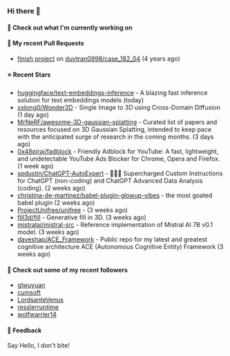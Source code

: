 ### Hi there 👋

#### 👷 Check out what I'm currently working on

#### 🔨 My recent Pull Requests

- [finish project](https://github.com/duytran0998/case_182_04/pull/1) on [duytran0998/case_182_04](https://github.com/duytran0998/case_182_04) (4 years ago)

#### ⭐ Recent Stars

- [huggingface/text-embeddings-inference](https://github.com/huggingface/text-embeddings-inference) - A blazing fast inference solution for text embeddings models (today)
- [xxlong0/Wonder3D](https://github.com/xxlong0/Wonder3D) - Single Image to 3D using Cross-Domain Diffusion (1 day ago)
- [MrNeRF/awesome-3D-gaussian-splatting](https://github.com/MrNeRF/awesome-3D-gaussian-splatting) - Curated list of papers and resources focused on 3D Gaussian Splatting, intended to keep pace with the anticipated surge of research in the coming months. (3 days ago)
- [0x48piraj/fadblock](https://github.com/0x48piraj/fadblock) - Friendly Adblock for YouTube: A fast, lightweight, and undetectable YouTube Ads Blocker for Chrome, Opera and Firefox. (1 week ago)
- [spdustin/ChatGPT-AutoExpert](https://github.com/spdustin/ChatGPT-AutoExpert) - 🚀🧠💬 Supercharged Custom Instructions for ChatGPT (non-coding) and ChatGPT Advanced Data Analysis (coding).  (2 weeks ago)
- [christina-de-martinez/babel-plugin-glowup-vibes](https://github.com/christina-de-martinez/babel-plugin-glowup-vibes) - the most goated babel plugin (2 weeks ago)
- [ProjectUnifree/unifree](https://github.com/ProjectUnifree/unifree) -  (3 weeks ago)
- [fill3d/fill](https://github.com/fill3d/fill) - Generative fill in 3D. (3 weeks ago)
- [mistralai/mistral-src](https://github.com/mistralai/mistral-src) - Reference implementation of Mistral AI 7B v0.1 model. (3 weeks ago)
- [daveshap/ACE_Framework](https://github.com/daveshap/ACE_Framework) - Public repo for my latest and greatest cognitive architecture ACE (Autonomous Cognitive Entity) Framework (3 weeks ago)

#### 👯 Check out some of my recent followers

- [glwuyuan](https://github.com/glwuyuan)
- [cumsoft](https://github.com/cumsoft)
- [LordsanteVenus](https://github.com/LordsanteVenus)
- [resslerruntime](https://github.com/resslerruntime)
- [wolfwarrier14](https://github.com/wolfwarrier14)

#### 💬 Feedback

Say Hello, I don't bite!